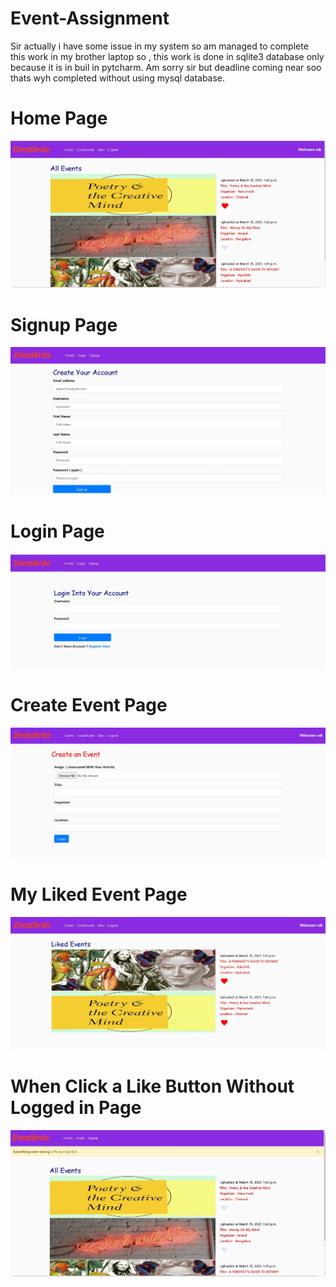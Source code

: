 # Event-Assignment
Sir actually i have some issue in my system so am managed to complete this work in my brother laptop so , this work is done in sqlite3 database only because it is in buil in pytcharm.
Am sorry sir but deadline coming near soo thats wyh completed without using mysql database.

# Home Page
![](Scrennshots/home_page.jpg)

# Signup Page
![](Scrennshots/signup.jpg)

# Login Page
![](Scrennshots/login.jpg)

# Create Event Page
![](Scrennshots/create_event.jpg)

# My Liked Event Page
![](Scrennshots/liked_page.jpg)

# When Click a Like Button Without Logged in Page
![](Scrennshots/before_login_when_click_like_button.jpg
)
